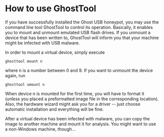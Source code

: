 # How to use GhostTool #

If you have successfully installed the Ghost USB honeypot, you may use the command line tool GhostTool to control its operation. Basically, it enables you to mount and unmount emulated USB flash drives. If you unmount a device that has been written to, GhostTool will inform you that your machine might be infected with USB malware.

In order to mount a virtual device, simply execute
```
ghosttool mount n
```
where n is a number between 0 and 9. If you want to unmount the device again, run
```
ghosttool umount n
```

When device n is mounted for the first time, you will have to format it (unless you placed a preformatted image file in the corresponding location). Also, the hardware wizard might ask you for a driver -- just choose automatic installation and everything will be fine.

After a virtual device has been infected with malware, you can copy the image to another machine and mount it for analysis. You might want to use a non-Windows machine, though...